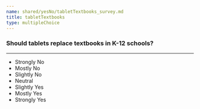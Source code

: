 ```yaml
---
name: shared/yesNo/tabletTextbooks_survey.md
title: tabletTextbooks
type: multipleChoice
---
```


### Should tablets replace textbooks in K-12 schools?

---

- Strongly No
- Mostly No
- Slightly No
- Neutral
- Slightly Yes
- Mostly Yes
- Strongly Yes

